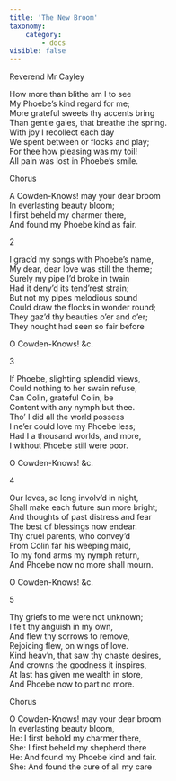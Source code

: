 ```yaml
---
title: 'The New Broom'
taxonomy:
    category:
        - docs
visible: false
---
```


<div class="author">Reverend Mr Cayley</div>

How more than blithe am I to see  
My Phoebe’s kind regard for me;  
More grateful sweets thy accents bring  
Than gentle gales, that breathe the spring.  
With joy I recollect each day  
We spent between or flocks and play;  
For thee how pleasing was my toil!  
All pain was lost in Phoebe’s smile.  
  
<span class="title">Chorus  </span>
  
A Cowden-Knows! may your dear broom  
In everlasting beauty bloom;  
I first beheld my charmer there,  
And found my Phoebe kind as fair.  
  
<span class="title">2 </span>
  
I grac’d my songs with Phoebe’s name,  
My dear, dear love was still the theme;  
Surely my pipe I’d broke in twain  
Had it deny’d its tend’rest strain;  
But not my pipes melodious sound  
Could draw the flocks in wonder round;  
They gaz’d thy beauties o’er and o’er;  
They nought had seen so fair before  
  
O Cowden-Knows! &c.   
  
<span class="title">3 </span>
  
If Phoebe, slighting splendid views,  
Could nothing to her swain refuse,  
Can Colin, grateful Colin, be  
Content with any nymph but thee.  
Tho’ I did all the world possess  
I ne’er could love my Phoebe less;  
Had I a thousand worlds, and more,  
I without Phoebe still were poor.  
  
O Cowden-Knows! &c.  
  
<span class="title">4</span>
  
Our loves, so long involv’d in night,  
Shall make each future sun more bright;  
And thoughts of past distress and fear  
The best of blessings now endear.  
Thy cruel parents, who convey’d  
From Colin far his weeping maid,  
To my fond arms my nymph return,  
And Phoebe now no more shall mourn.  
  
O Cowden-Knows! &c.  
  
<span class="title">5</span>
  
Thy griefs to me were not unknown;  
I felt thy anguish in my own,  
And flew thy sorrows to remove,  
Rejoicing flew, on wings of love.  
Kind heav’n, that saw thy chaste desires,  
And crowns the goodness it inspires,  
At last has given me wealth in store,  
And Phoebe now to part no more.  
  
<span class="title">Chorus</span>
  
O Cowden-Knows! may your dear broom  
In everlasting beauty bloom,  
He: I first behold my charmer there,  
She: I first beheld my shepherd there  
He: And found my Phoebe kind and fair.  
She: And found the cure of all my care